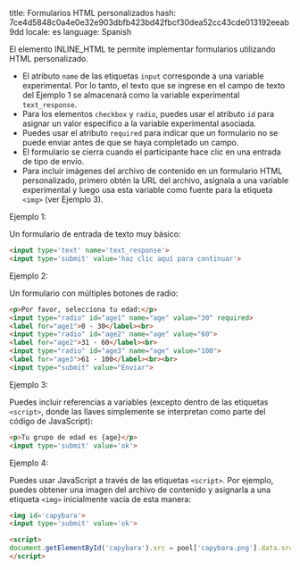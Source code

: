 title: Formularios HTML personalizados
hash: 7ce4d5848c0a4e0e32e903dbfb423bd42fbcf30dea52cc43cde013192eeab9dd
locale: es
language: Spanish

El elemento INLINE_HTML te permite implementar formularios utilizando HTML personalizado.

- El atributo `name` de las etiquetas `input` corresponde a una variable experimental. Por lo tanto, el texto que se ingrese en el campo de texto del Ejemplo 1 se almacenará como la variable experimental `text_response`.
- Para los elementos `checkbox` y `radio`, puedes usar el atributo `id` para asignar un valor específico a la variable experimental asociada.
- Puedes usar el atributo `required` para indicar que un formulario no se puede enviar antes de que se haya completado un campo.
- El formulario se cierra cuando el participante hace clic en una entrada de tipo de envío.
- Para incluir imágenes del archivo de contenido en un formulario HTML personalizado, primero obtén la URL del archivo, asígnala a una variable experimental y luego usa esta variable como fuente para la etiqueta `<img>` (ver Ejemplo 3).


Ejemplo 1:

Un formulario de entrada de texto muy básico:

```html
<input type='text' name='text_response'>
<input type='submit' value='haz clic aquí para continuar'>
```

Ejemplo 2:

Un formulario con múltiples botones de radio:

```html
<p>Por favor, selecciona tu edad:</p>
<input type="radio" id="age1" name="age" value="30" required>
<label for="age1">0 - 30</label><br>
<input type="radio" id="age2" name="age" value="60">
<label for="age2">31 - 60</label><br>  
<input type="radio" id="age3" name="age" value="100">
<label for="age3">61 - 100</label><br><br>
<input type="submit" value="Enviar">
```

Ejemplo 3:

Puedes incluir referencias a variables (excepto dentro de las etiquetas `<script>`, donde las llaves simplemente se interpretan como parte del código de JavaScript):

```html
<p>Tu grupo de edad es {age}</p>
<input type='submit' value='ok'>
```

Ejemplo 4:

Puedes usar JavaScript a través de las etiquetas `<script>`. Por ejemplo, puedes obtener una imagen del archivo de contenido y asignarla a una etiqueta `<img>` inicialmente vacía de esta manera:

```html
<img id='capybara'>
<input type='submit' value='ok'>

<script>
document.getElementById('capybara').src = pool['capybara.png'].data.src
</script>
```